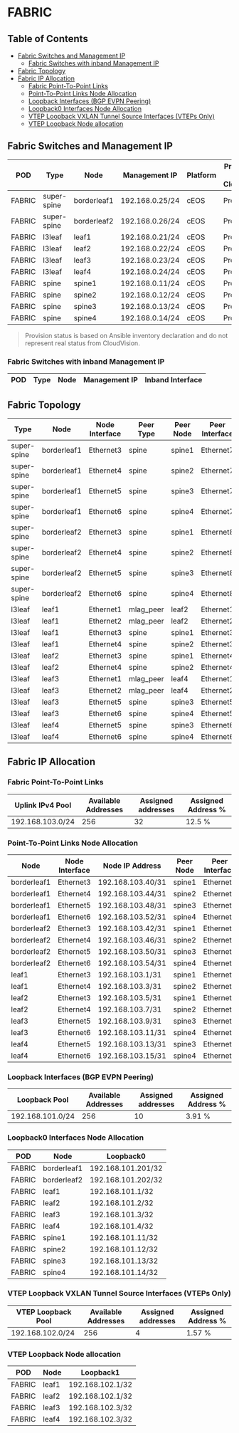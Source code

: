 # FABRIC

## Table of Contents

- [Fabric Switches and Management IP](#fabric-switches-and-management-ip)
  - [Fabric Switches with inband Management IP](#fabric-switches-with-inband-management-ip)
- [Fabric Topology](#fabric-topology)
- [Fabric IP Allocation](#fabric-ip-allocation)
  - [Fabric Point-To-Point Links](#fabric-point-to-point-links)
  - [Point-To-Point Links Node Allocation](#point-to-point-links-node-allocation)
  - [Loopback Interfaces (BGP EVPN Peering)](#loopback-interfaces-bgp-evpn-peering)
  - [Loopback0 Interfaces Node Allocation](#loopback0-interfaces-node-allocation)
  - [VTEP Loopback VXLAN Tunnel Source Interfaces (VTEPs Only)](#vtep-loopback-vxlan-tunnel-source-interfaces-vteps-only)
  - [VTEP Loopback Node allocation](#vtep-loopback-node-allocation)

## Fabric Switches and Management IP

| POD | Type | Node | Management IP | Platform | Provisioned in CloudVision | Serial Number |
| --- | ---- | ---- | ------------- | -------- | -------------------------- | ------------- |
| FABRIC | super-spine | borderleaf1 | 192.168.0.25/24 | cEOS | Provisioned | - |
| FABRIC | super-spine | borderleaf2 | 192.168.0.26/24 | cEOS | Provisioned | - |
| FABRIC | l3leaf | leaf1 | 192.168.0.21/24 | cEOS | Provisioned | - |
| FABRIC | l3leaf | leaf2 | 192.168.0.22/24 | cEOS | Provisioned | - |
| FABRIC | l3leaf | leaf3 | 192.168.0.23/24 | cEOS | Provisioned | - |
| FABRIC | l3leaf | leaf4 | 192.168.0.24/24 | cEOS | Provisioned | - |
| FABRIC | spine | spine1 | 192.168.0.11/24 | cEOS | Provisioned | - |
| FABRIC | spine | spine2 | 192.168.0.12/24 | cEOS | Provisioned | - |
| FABRIC | spine | spine3 | 192.168.0.13/24 | cEOS | Provisioned | - |
| FABRIC | spine | spine4 | 192.168.0.14/24 | cEOS | Provisioned | - |

> Provision status is based on Ansible inventory declaration and do not represent real status from CloudVision.

### Fabric Switches with inband Management IP

| POD | Type | Node | Management IP | Inband Interface |
| --- | ---- | ---- | ------------- | ---------------- |

## Fabric Topology

| Type | Node | Node Interface | Peer Type | Peer Node | Peer Interface |
| ---- | ---- | -------------- | --------- | ----------| -------------- |
| super-spine | borderleaf1 | Ethernet3 | spine | spine1 | Ethernet7 |
| super-spine | borderleaf1 | Ethernet4 | spine | spine2 | Ethernet7 |
| super-spine | borderleaf1 | Ethernet5 | spine | spine3 | Ethernet7 |
| super-spine | borderleaf1 | Ethernet6 | spine | spine4 | Ethernet7 |
| super-spine | borderleaf2 | Ethernet3 | spine | spine1 | Ethernet8 |
| super-spine | borderleaf2 | Ethernet4 | spine | spine2 | Ethernet8 |
| super-spine | borderleaf2 | Ethernet5 | spine | spine3 | Ethernet8 |
| super-spine | borderleaf2 | Ethernet6 | spine | spine4 | Ethernet8 |
| l3leaf | leaf1 | Ethernet1 | mlag_peer | leaf2 | Ethernet1 |
| l3leaf | leaf1 | Ethernet2 | mlag_peer | leaf2 | Ethernet2 |
| l3leaf | leaf1 | Ethernet3 | spine | spine1 | Ethernet3 |
| l3leaf | leaf1 | Ethernet4 | spine | spine2 | Ethernet3 |
| l3leaf | leaf2 | Ethernet3 | spine | spine1 | Ethernet4 |
| l3leaf | leaf2 | Ethernet4 | spine | spine2 | Ethernet4 |
| l3leaf | leaf3 | Ethernet1 | mlag_peer | leaf4 | Ethernet1 |
| l3leaf | leaf3 | Ethernet2 | mlag_peer | leaf4 | Ethernet2 |
| l3leaf | leaf3 | Ethernet5 | spine | spine3 | Ethernet5 |
| l3leaf | leaf3 | Ethernet6 | spine | spine4 | Ethernet5 |
| l3leaf | leaf4 | Ethernet5 | spine | spine3 | Ethernet6 |
| l3leaf | leaf4 | Ethernet6 | spine | spine4 | Ethernet6 |

## Fabric IP Allocation

### Fabric Point-To-Point Links

| Uplink IPv4 Pool | Available Addresses | Assigned addresses | Assigned Address % |
| ---------------- | ------------------- | ------------------ | ------------------ |
| 192.168.103.0/24 | 256 | 32 | 12.5 % |

### Point-To-Point Links Node Allocation

| Node | Node Interface | Node IP Address | Peer Node | Peer Interface | Peer IP Address |
| ---- | -------------- | --------------- | --------- | -------------- | --------------- |
| borderleaf1 | Ethernet3 | 192.168.103.40/31 | spine1 | Ethernet7 | 192.168.103.41/31 |
| borderleaf1 | Ethernet4 | 192.168.103.44/31 | spine2 | Ethernet7 | 192.168.103.45/31 |
| borderleaf1 | Ethernet5 | 192.168.103.48/31 | spine3 | Ethernet7 | 192.168.103.49/31 |
| borderleaf1 | Ethernet6 | 192.168.103.52/31 | spine4 | Ethernet7 | 192.168.103.53/31 |
| borderleaf2 | Ethernet3 | 192.168.103.42/31 | spine1 | Ethernet8 | 192.168.103.43/31 |
| borderleaf2 | Ethernet4 | 192.168.103.46/31 | spine2 | Ethernet8 | 192.168.103.47/31 |
| borderleaf2 | Ethernet5 | 192.168.103.50/31 | spine3 | Ethernet8 | 192.168.103.51/31 |
| borderleaf2 | Ethernet6 | 192.168.103.54/31 | spine4 | Ethernet8 | 192.168.103.55/31 |
| leaf1 | Ethernet3 | 192.168.103.1/31 | spine1 | Ethernet3 | 192.168.103.0/31 |
| leaf1 | Ethernet4 | 192.168.103.3/31 | spine2 | Ethernet3 | 192.168.103.2/31 |
| leaf2 | Ethernet3 | 192.168.103.5/31 | spine1 | Ethernet4 | 192.168.103.4/31 |
| leaf2 | Ethernet4 | 192.168.103.7/31 | spine2 | Ethernet4 | 192.168.103.6/31 |
| leaf3 | Ethernet5 | 192.168.103.9/31 | spine3 | Ethernet5 | 192.168.103.8/31 |
| leaf3 | Ethernet6 | 192.168.103.11/31 | spine4 | Ethernet5 | 192.168.103.10/31 |
| leaf4 | Ethernet5 | 192.168.103.13/31 | spine3 | Ethernet6 | 192.168.103.12/31 |
| leaf4 | Ethernet6 | 192.168.103.15/31 | spine4 | Ethernet6 | 192.168.103.14/31 |

### Loopback Interfaces (BGP EVPN Peering)

| Loopback Pool | Available Addresses | Assigned addresses | Assigned Address % |
| ------------- | ------------------- | ------------------ | ------------------ |
| 192.168.101.0/24 | 256 | 10 | 3.91 % |

### Loopback0 Interfaces Node Allocation

| POD | Node | Loopback0 |
| --- | ---- | --------- |
| FABRIC | borderleaf1 | 192.168.101.201/32 |
| FABRIC | borderleaf2 | 192.168.101.202/32 |
| FABRIC | leaf1 | 192.168.101.1/32 |
| FABRIC | leaf2 | 192.168.101.2/32 |
| FABRIC | leaf3 | 192.168.101.3/32 |
| FABRIC | leaf4 | 192.168.101.4/32 |
| FABRIC | spine1 | 192.168.101.11/32 |
| FABRIC | spine2 | 192.168.101.12/32 |
| FABRIC | spine3 | 192.168.101.13/32 |
| FABRIC | spine4 | 192.168.101.14/32 |

### VTEP Loopback VXLAN Tunnel Source Interfaces (VTEPs Only)

| VTEP Loopback Pool | Available Addresses | Assigned addresses | Assigned Address % |
| --------------------- | ------------------- | ------------------ | ------------------ |
| 192.168.102.0/24 | 256 | 4 | 1.57 % |

### VTEP Loopback Node allocation

| POD | Node | Loopback1 |
| --- | ---- | --------- |
| FABRIC | leaf1 | 192.168.102.1/32 |
| FABRIC | leaf2 | 192.168.102.1/32 |
| FABRIC | leaf3 | 192.168.102.3/32 |
| FABRIC | leaf4 | 192.168.102.3/32 |
